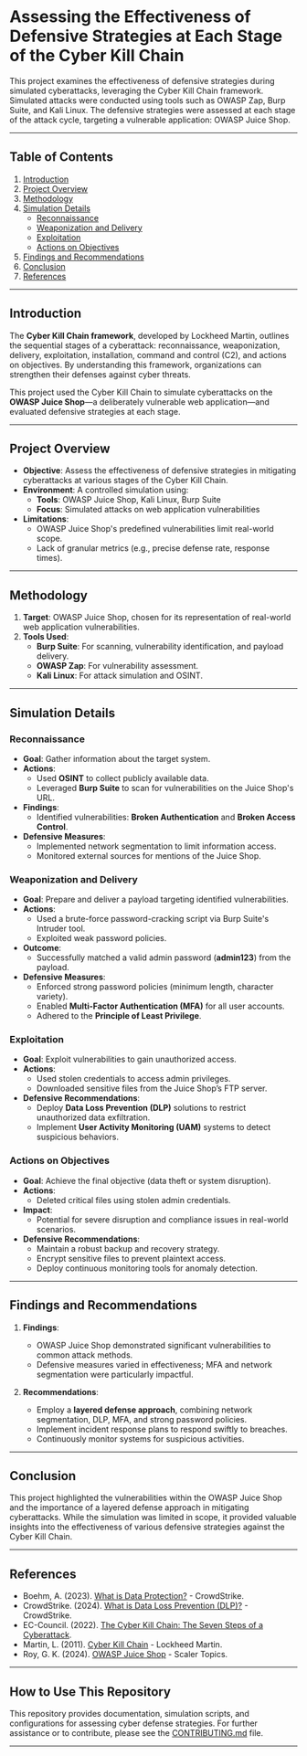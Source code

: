 # Assessing the Effectiveness of Defensive Strategies at Each Stage of the Cyber Kill Chain

This project examines the effectiveness of defensive strategies during simulated cyberattacks, leveraging the Cyber Kill Chain framework. Simulated attacks were conducted using tools such as OWASP Zap, Burp Suite, and Kali Linux. The defensive strategies were assessed at each stage of the attack cycle, targeting a vulnerable application: OWASP Juice Shop.

---

## Table of Contents
1. [Introduction](#introduction)
2. [Project Overview](#project-overview)
3. [Methodology](#methodology)
4. [Simulation Details](#simulation-details)
   - [Reconnaissance](#reconnaissance)
   - [Weaponization and Delivery](#weaponization-and-delivery)
   - [Exploitation](#exploitation)
   - [Actions on Objectives](#actions-on-objectives)
5. [Findings and Recommendations](#findings-and-recommendations)
6. [Conclusion](#conclusion)
7. [References](#references)

---

## Introduction

The **Cyber Kill Chain framework**, developed by Lockheed Martin, outlines the sequential stages of a cyberattack: reconnaissance, weaponization, delivery, exploitation, installation, command and control (C2), and actions on objectives. By understanding this framework, organizations can strengthen their defenses against cyber threats.

This project used the Cyber Kill Chain to simulate cyberattacks on the **OWASP Juice Shop**—a deliberately vulnerable web application—and evaluated defensive strategies at each stage.

---

## Project Overview

- **Objective**: Assess the effectiveness of defensive strategies in mitigating cyberattacks at various stages of the Cyber Kill Chain.
- **Environment**: A controlled simulation using:
  - **Tools**: OWASP Juice Shop, Kali Linux, Burp Suite
  - **Focus**: Simulated attacks on web application vulnerabilities
- **Limitations**:
  - OWASP Juice Shop's predefined vulnerabilities limit real-world scope.
  - Lack of granular metrics (e.g., precise defense rate, response times).

---

## Methodology
1. **Target**: OWASP Juice Shop, chosen for its representation of real-world web application vulnerabilities.
3. **Tools Used**:
   - **Burp Suite**: For scanning, vulnerability identification, and payload delivery.
   - **OWASP Zap**: For vulnerability assessment.
   - **Kali Linux**: For attack simulation and OSINT.

---

## Simulation Details

### Reconnaissance

- **Goal**: Gather information about the target system.
- **Actions**:
  - Used **OSINT** to collect publicly available data.
  - Leveraged **Burp Suite** to scan for vulnerabilities on the Juice Shop's URL.
- **Findings**:
  - Identified vulnerabilities: **Broken Authentication** and **Broken Access Control**.
- **Defensive Measures**:
  - Implemented network segmentation to limit information access.
  - Monitored external sources for mentions of the Juice Shop.

### Weaponization and Delivery

- **Goal**: Prepare and deliver a payload targeting identified vulnerabilities.
- **Actions**:
  - Used a brute-force password-cracking script via Burp Suite's Intruder tool.
  - Exploited weak password policies.
- **Outcome**:
  - Successfully matched a valid admin password (**admin123**) from the payload.
- **Defensive Measures**:
  - Enforced strong password policies (minimum length, character variety).
  - Enabled **Multi-Factor Authentication (MFA)** for all user accounts.
  - Adhered to the **Principle of Least Privilege**.

### Exploitation

- **Goal**: Exploit vulnerabilities to gain unauthorized access.
- **Actions**:
  - Used stolen credentials to access admin privileges.
  - Downloaded sensitive files from the Juice Shop’s FTP server.
- **Defensive Recommendations**:
  - Deploy **Data Loss Prevention (DLP)** solutions to restrict unauthorized data exfiltration.
  - Implement **User Activity Monitoring (UAM)** systems to detect suspicious behaviors.

### Actions on Objectives

- **Goal**: Achieve the final objective (data theft or system disruption).
- **Actions**:
  - Deleted critical files using stolen admin credentials.
- **Impact**:
  - Potential for severe disruption and compliance issues in real-world scenarios.
- **Defensive Recommendations**:
  - Maintain a robust backup and recovery strategy.
  - Encrypt sensitive files to prevent plaintext access.
  - Deploy continuous monitoring tools for anomaly detection.

---

## Findings and Recommendations

1. **Findings**:
   - OWASP Juice Shop demonstrated significant vulnerabilities to common attack methods.
   - Defensive measures varied in effectiveness; MFA and network segmentation were particularly impactful.

2. **Recommendations**:
   - Employ a **layered defense approach**, combining network segmentation, DLP, MFA, and strong password policies.
   - Implement incident response plans to respond swiftly to breaches.
   - Continuously monitor systems for suspicious activities.

---

## Conclusion

This project highlighted the vulnerabilities within the OWASP Juice Shop and the importance of a layered defense approach in mitigating cyberattacks. While the simulation was limited in scope, it provided valuable insights into the effectiveness of various defensive strategies against the Cyber Kill Chain.

---

## References

- Boehm, A. (2023). [What is Data Protection?](https://www.crowdstrike.com/cybersecurity-101/secops/data-protection/) - CrowdStrike.
- CrowdStrike. (2024). [What is Data Loss Prevention (DLP)?](https://www.crowdstrike.com/cybersecurity-101/data-loss-prevention-dlp/) - CrowdStrike.
- EC-Council. (2022). [The Cyber Kill Chain: The Seven Steps of a Cyberattack](https://www.eccouncil.org/cybersecurity-exchange/threat-intelligence/cyber-kill-chain-seven-steps-cyberattack/).
- Martin, L. (2011). [Cyber Kill Chain](https://www.lockheedmartin.com/en-us/capabilities/cyber/cyber-kill-chain.html) - Lockheed Martin.
- Roy, G. K. (2024). [OWASP Juice Shop](https://www.scaler.com/topics/cyber-security/owasp-juice-shop/) - Scaler Topics.

---

## How to Use This Repository

This repository provides documentation, simulation scripts, and configurations for assessing cyber defense strategies. For further assistance or to contribute, please see the [CONTRIBUTING.md](CONTRIBUTING.md) file.

---
